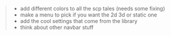 > - add different colors to all the scp tales (needs some fixing)
> - make a menu to pick if you want the 2d 3d or static one
> - add the cool settings that come from the library
> - think about other navbar stuff